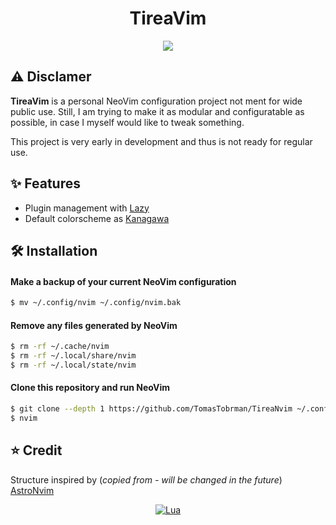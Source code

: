 <h1 align="center">TireaVim</h1>

<p align="center">
    <a href="https://github.com/TomasTobrman/TireaVim/pulse">
      <img src="https://img.shields.io/github/last-commit/TomasTobrman/TireaVim?style=for-the-badge&logo=github&color=7dc4e4&logoColor=D9E0EE&labelColor=302D41"/>
    </a>
</p>


## ⚠️ Disclamer

**TireaVim** is a personal NeoVim configuration project not ment for wide public use. Still, I am trying to make it as modular and configuratable as possible, in case I myself would like to tweak something.

This project is very early in development and thus is not ready for regular use.

## ✨ Features

- Plugin management with [Lazy](https://github.com/folke/lazy.nvim)
- Default colorscheme as [Kanagawa](https://github.com/rebelot/kanagawa.nvim)

## 🛠️ Installation

#### Make a backup of your current NeoVim configuration

```bash
$ mv ~/.config/nvim ~/.config/nvim.bak
```

#### Remove any files generated by NeoVim

```bash
$ rm -rf ~/.cache/nvim
$ rm -rf ~/.local/share/nvim
$ rm -rf ~/.local/state/nvim
```

#### Clone this repository and run NeoVim

``` bash
$ git clone --depth 1 https://github.com/TomasTobrman/TireaNvim ~/.config/nvim
$ nvim
```

## ⭐️ Credit

Structure inspired by (_copied from - will be changed in the future_) [AstroNvim](https://github.com/AstroNvim/AstroNvim)

<div align="center" id="madewithlua">

[![Lua](https://img.shields.io/badge/Made%20with%20Lua-blue.svg?style=for-the-badge&logo=lua)](https://lua.org)

</div>

